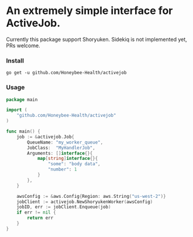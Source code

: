 # An extremely simple interface for ActiveJob.

Currently this package support Shoryuken. Sidekiq is not implemented yet, PRs welcome.

### Install
```shell
go get -u github.com/Honeybee-Health/activejob
```

### Usage

```go
package main

import (
    "github.com/Honeybee-Health/activejob"
)

func main() {
    job := &activejob.Job{
        QueueName: "my_worker_queue",
        JobClass:  "MyHandlerJob",
        Arguments: []interface{}{
            map[string]interface{}{
                "some": "body data",
                "number": 1
            }
        },
    }

    awsConfig := &aws.Config{Region: aws.String("us-west-2")}
    jobClient := activejob.NewShoryukenWorker(awsConfig)
    jobID, err := jobClient.Enqueue(job)
    if err != nil {
        return err
    }
}
```
